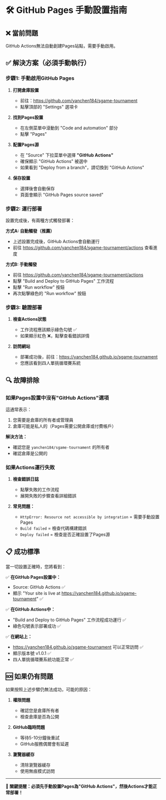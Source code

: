 # 🛠️ GitHub Pages 手動設置指南

## ❌ 當前問題
GitHub Actions無法自動創建Pages站點，需要手動啟用。

## ✅ 解決方案（必須手動執行）

### 步驟1: 手動啟用GitHub Pages

1. **打開倉庫設置**
   - 前往：https://github.com/yanchen184/sgame-tournament
   - 點擊頂部的 "Settings" 選項卡

2. **找到Pages設置**
   - 在左側菜單中滾動到 "Code and automation" 部分
   - 點擊 "Pages"

3. **配置Pages源**
   - 在 "Source" 下拉菜單中選擇 **"GitHub Actions"**
   - 確保顯示 "GitHub Actions" 被選中
   - 如果看到 "Deploy from a branch"，請切換到 "GitHub Actions"

4. **保存設置**
   - 選擇後會自動保存
   - 頁面會顯示 "GitHub Pages source saved"

### 步驟2: 運行部署

設置完成後，有兩種方式觸發部署：

**方式A: 自動觸發（推薦）**
- 上述設置完成後，GitHub Actions會自動運行
- 前往 https://github.com/yanchen184/sgame-tournament/actions 查看進度

**方式B: 手動觸發**
- 前往 https://github.com/yanchen184/sgame-tournament/actions
- 點擊 "Build and Deploy to GitHub Pages" 工作流程
- 點擊 "Run workflow" 按鈕
- 再次點擊綠色的 "Run workflow" 按鈕

### 步驟3: 驗證部署

1. **檢查Actions狀態**
   - 工作流程應該顯示綠色勾號 ✅
   - 如果顯示紅色 ❌，點擊查看錯誤詳情

2. **訪問網站**
   - 部署成功後，前往：https://yanchen184.github.io/sgame-tournament
   - 您應該看到四人單挑循環賽系統

## 🔍 故障排除

### 如果Pages設置中沒有"GitHub Actions"選項

這通常表示：
1. 您需要是倉庫的所有者或管理員
2. 倉庫可能是私人的（Pages需要公開倉庫或付費帳戶）

**解決方法：**
- 確認您是 `yanchen184/sgame-tournament` 的所有者
- 確認倉庫是公開的

### 如果Actions運行失敗

1. **檢查錯誤日誌**
   - 點擊失敗的工作流程
   - 展開失敗的步驟查看詳細錯誤

2. **常見問題：**
   - `HttpError: Resource not accessible by integration` = 需要手動設置Pages
   - `Build failed` = 檢查代碼構建錯誤
   - `Deploy failed` = 檢查是否正確設置了Pages源

## 📋 成功標準

當一切設置正確時，您將看到：

✅ **在GitHub Pages設置中：**
- Source: GitHub Actions ✅
- 顯示 "Your site is live at https://yanchen184.github.io/sgame-tournament" ✅

✅ **在GitHub Actions中：**
- "Build and Deploy to GitHub Pages" 工作流程成功運行 ✅
- 綠色勾號表示部署成功 ✅

✅ **在網站上：**
- https://yanchen184.github.io/sgame-tournament 可以正常訪問 ✅
- 顯示版本號 v1.0.1 ✅
- 四人單挑循環賽系統功能正常 ✅

## 🆘 如果仍有問題

如果按照上述步驟仍無法成功，可能的原因：

1. **權限問題**
   - 確認您是倉庫所有者
   - 檢查倉庫是否為公開

2. **GitHub臨時問題**
   - 等待5-10分鐘後重試
   - GitHub服務偶爾會有延遲

3. **瀏覽器緩存**
   - 清除瀏覽器緩存
   - 使用無痕模式訪問

---

**🎯 關鍵提醒：必須先手動設置Pages為"GitHub Actions"，然後Actions才能正常部署！**